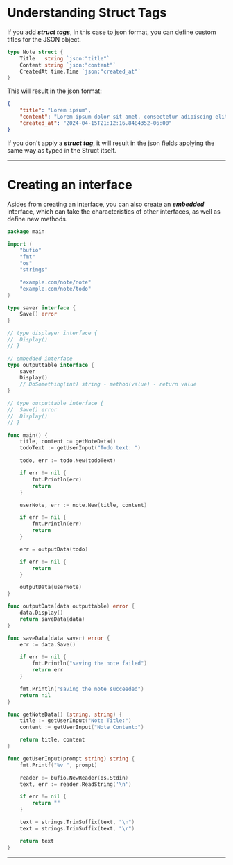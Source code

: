 # Understanding Struct Tags

If you add **_struct tags_**, in this case to json format, you can define custom titles for the JSON object.

```go
type Note struct {
	Title   string `json:"title"`
	Content string `json:"content"`
	CreatedAt time.Time `json:"created_at"`
}
```

This will result in the json format:

```json
{
	"title": "Lorem ipsum",
	"content": "Lorem ipsum dolor sit amet, consectetur adipiscing elit. In neque lorem, tristique eu urna id, suscipit vehicula augue. Sed eleifend aliquet scelerisque. Aenean id ex sed neque porttitor ornare. In et lobortis sem. Phasellus faucibus fermentum risus id efficitur. Lorem ipsum dolor sit amet, consectetur adipiscing elit. Fusce congue imperdiet ipsum, vel semper eros volutpat eget. In vitae velit sed mi mollis pulvinar. Quisque magna diam, auctor sit amet tristique ac, tristique vitae ligula. Nunc pharetra scelerisque auctor.",
	"created_at": "2024-04-15T21:12:16.8484352-06:00"
}
```

If you don't apply a **_struct tag_**, it will result in the json fields applying the same way as typed in the Struct itself.

---

# Creating an interface

Asides from creating an interface, you can also create an **_embedded_** interface, which can take the characteristics of other interfaces, as well as define new methods.

```go
package main

import (
	"bufio"
	"fmt"
	"os"
	"strings"

	"example.com/note/note"
	"example.com/note/todo"
)

type saver interface {
	Save() error
}

// type displayer interface {
// 	Display()
// }

// embedded interface
type outputtable interface {
	saver
	Display()
	// DoSomething(int) string - method(value) - return value
}

// type outputtable interface {
// 	Save() error
// 	Display()
// }

func main() {
	title, content := getNoteData()
	todoText := getUserInput("Todo text: ")

	todo, err := todo.New(todoText)

	if err != nil {
		fmt.Println(err)
		return
	}

	userNote, err := note.New(title, content)

	if err != nil {
		fmt.Println(err)
		return
	}

	err = outputData(todo)

	if err != nil {
		return
	}

	outputData(userNote)
}

func outputData(data outputtable) error {
	data.Display()
	return saveData(data)
}

func saveData(data saver) error {
	err := data.Save()

	if err != nil {
		fmt.Println("saving the note failed")
		return err
	}

	fmt.Println("saving the note succeeded")
	return nil
}

func getNoteData() (string, string) {
	title := getUserInput("Note Title:")
	content := getUserInput("Note Content:")

	return title, content
}

func getUserInput(prompt string) string {
	fmt.Printf("%v ", prompt)

	reader := bufio.NewReader(os.Stdin)
	text, err := reader.ReadString('\n')

	if err != nil {
		return ""
	}

	text = strings.TrimSuffix(text, "\n")
	text = strings.TrimSuffix(text, "\r")

	return text
}
```

---
